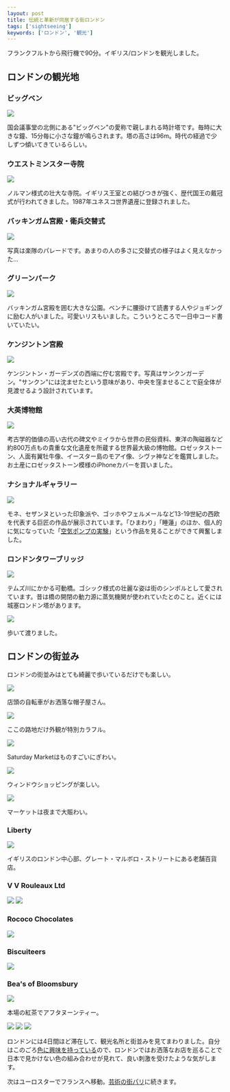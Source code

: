 ```yaml
---
layout: post
title: 伝統と革新が同居する街ロンドン
tags: ['sightseeing']
keywords: ['ロンドン', '観光']
---
```


フランクフルトから飛行機で90分。イギリス/ロンドンを観光しました。

## ロンドンの観光地

### ビッグベン

<img src="/img/blog_london01.jpg" />

国会議事堂の北側にある"ビッグベン"の愛称で親しまれる時計塔です。毎時に大きな鐘、15分毎に小さな鐘が鳴らされます。塔の高さは96m。時代の経過で少しずつ傾いてきているらしい。

### ウエストミンスター寺院

<img src="/img/blog_london02.jpg" />

ノルマン様式の壮大な寺院。イギリス王室との結びつきが強く、歴代国王の戴冠式が行われてきました。1987年ユネスコ世界遺産に登録されました。

### バッキンガム宮殿・衛兵交替式

<img src="/img/blog_london03.jpg" />

写真は楽隊のパレードです。あまりの人の多さに交替式の様子はよく見えなかった...

### グリーンパーク

<img src="/img/blog_london04.jpg" />

バッキンガム宮殿を囲む大きな公園。ベンチに腰掛けて読書する人やジョギングに励む人がいました。可愛いリスもいました。こういうところで一日中コード書いていたい。

### ケンジントン宮殿

<img src="/img/blog_london05.jpg" />

ケンジントン・ガーデンズの西端に佇む宮殿です。写真はサンクンガーデン。"サンクン"には沈ませたという意味があり、中央を窪ませることで庭全体が見渡せるよう設計されています。

### 大英博物館

<img src="/img/blog_london06.jpg" />

考古学的価値の高い古代の碑文やミイラから世界の民俗資料、東洋の陶磁器など約800万点もの貴重な文化遺産を所蔵する世界最大級の博物館。ロゼッタストーン、人面有翼牡牛像、イースター島のモアイ像、シヴァ神などを鑑賞しました。お土産にロゼッタストーン模様のiPhoneカバーを買いました。

### ナショナルギャラリー

<img src="/img/blog_london07.jpg" />

モネ、セザンヌといった印象派や、ゴッホやフェルメールなど13-19世紀の西欧を代表する巨匠の作品が展示されています。「ひまわり」「睡蓮」のほか、個人的に気になっていた「[空気ポンプの実験](http://markovlabo.net/?p=2356)」という作品を見ることができて興奮しました。

### ロンドンタワーブリッジ

<img src="/img/blog_london08.jpg" />

テムズ川にかかる可動橋。ゴシック様式の壮麗な姿は街のシンボルとして愛されています。昔は橋の開閉の動力源に蒸気機関が使われていたとのこと。近くには城塞ロンドン塔があります。

<img src="/img/blog_london09.jpg" />

歩いて渡りました。

## ロンドンの街並み

ロンドンの街並みはとても綺麗で歩いているだけでも楽しい。

<img src="/img/blog_london11.jpg" />

店頭の自転車がお洒落な帽子屋さん。

<img src="/img/blog_london12.jpg" />

ここの路地だけ外観が特別カラフル。

<img src="/img/blog_london13.jpg" />

Saturday Marketはものすごいにぎわい。

<img src="/img/blog_london14.jpg" />

ウィンドウショッピングが楽しい。

<img src="/img/blog_london15.jpg" />

マーケットは夜まで大賑わい。

### Liberty

<img src="/img/blog_london21.jpg" />

イギリスのロンドン中心部、グレート・マルボロ・ストリートにある老舗百貨店。

### V V Rouleaux Ltd

<img src="/img/blog_london22.jpg" />

<img src="/img/blog_london22_1.jpg" />

### Rococo Chocolates

<img src="/img/blog_london23.jpg" />

### Biscuiteers

<img src="/img/blog_london24.jpg" />

### Bea's of Bloomsbury

<img src="/img/blog_london25.jpg" />

本場の紅茶でアフタヌーンティー。

<img src="/img/blog_london31.jpg" />

<img src="/img/blog_london32.jpg" />

<img src="/img/blog_london33.jpg" />

ロンドンには4日間ほど滞在して、観光名所と街並みを見てまわりました。自分はこのごろ[色に興味を持っている](/jp/posts/Paletta/)ので、ロンドンではお洒落なお店を巡ることで日本で見かけない色の組み合わせが見れて、良い刺激を受けたような気がします。

次はユーロスターでフランスへ移動。[芸術の街パリ](/jp/posts/paris/)に続きます。

